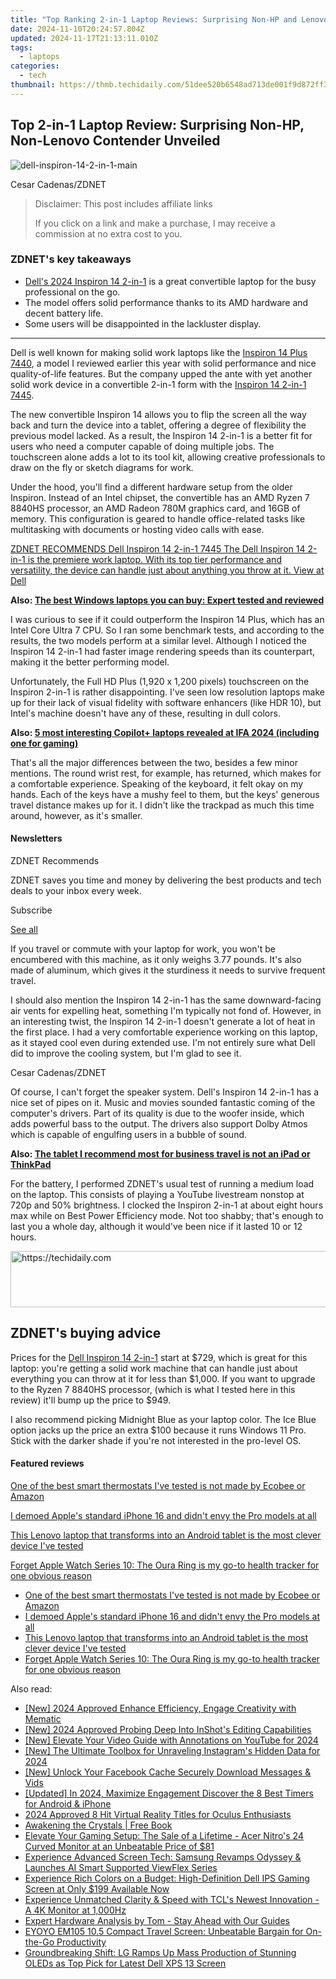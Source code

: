 ```yaml
---
title: "Top Ranking 2-in-1 Laptop Reviews: Surprising Non-HP and Lenovo Contenders Featured on ZDNet"
date: 2024-11-10T20:24:57.804Z
updated: 2024-11-17T21:13:11.010Z
tags:
  - laptops
categories:
  - tech
thumbnail: https://thmb.techidaily.com/51dee520b6548ad713de001f9d872ff359ce7157fc9657d20a61cd8374fcc9ae.jpg
---
```


## Top 2-in-1 Laptop Review: Surprising Non-HP, Non-Lenovo Contender Unveiled

![dell-inspiron-14-2-in-1-main](https://www.zdnet.com/a/img/resize/6cd2de4d707db5a6dad68ac33a8615a9a90746c4/2024/06/19/7716bea8-0a0a-4db1-86b1-8eec46c4e9f3/dell-inspiron-14-2-in-1-main.jpg?auto=webp&width=1280)

Cesar Cadenas/ZDNET

>  Disclaimer: This post includes affiliate links
>
>  If you click on a link and make a purchase, I may receive a commission at no extra cost to you.
>

### ZDNET's key takeaways

* [Dell's 2024 Inspiron 14 2-in-1](https://shop-links.co/link/?exclusive=1&publisher_slug=itechdaily19598&url=https%3A%2F%2Fwww.anrdoezrs.net%2Fclick-9041660-15734614%3Furl%3Dhttps%253A%252F%252Fwww.dell.com%252Fen-us%252Fshop%252Flaptops%252Famd%252Fspd%252Finspiron-14-7445-2-in-1-laptop%252Fusei2hbts7445gxcn%26sid%3Dzd-%255F%255FCOM%255FCLICK%255FID%255F%255F-dtp) is a great convertible laptop for the busy professional on the go.
* The model offers solid performance thanks to its AMD hardware and decent battery life.
* Some users will be disappointed in the lackluster display.

---

Dell is well known for making solid work laptops like the [Inspiron 14 Plus 7440](https://www.zdnet.com/article/i-tested-dells-most-underrated-laptop-and-it-has-clever-features-at-an-accessible-price/), a model I reviewed earlier this year with solid performance and nice quality-of-life features. But the company upped the ante with yet another solid work device in a convertible 2-in-1 form with the [Inspiron 14 2-in-1 7445](https://shop-links.co/link/?exclusive=1&publisher_slug=itechdaily19598&url=https%3A%2F%2Fwww.anrdoezrs.net%2Fclick-9041660-15734614%3Furl%3Dhttps%253A%252F%252Fwww.dell.com%252Fen-us%252Fshop%252Flaptops%252Famd%252Fspd%252Finspiron-14-7445-2-in-1-laptop%252Fusei2hbts7445gxcn%26sid%3Dzd-%255F%255FCOM%255FCLICK%255FID%255F%255F-dtp). 

The new convertible Inspiron 14 allows you to flip the screen all the way back and turn the device into a tablet, offering a degree of flexibility the previous model lacked. As a result, the Inspiron 14 2-in-1 is a better fit for users who need a computer capable of doing multiple jobs. The touchscreen alone adds a lot to its tool kit, allowing creative professionals to draw on the fly or sketch diagrams for work. 

Under the hood, you'll find a different hardware setup from the older Inspiron. Instead of an Intel chipset, the convertible has an AMD Ryzen 7 8840HS processor, an AMD Radeon 780M graphics card, and 16GB of memory. This configuration is geared to handle office-related tasks like multitasking with documents or hosting video calls with ease. 

[ZDNET RECOMMENDS Dell Inspiron 14 2-in-1 7445 The Dell Inspiron 14 2-in-1 is the premiere work laptop. With its top tier performance and versatility, the device can handle just about anything you throw at it. View at Dell](https://shop-links.co/link/?exclusive=1&publisher_slug=itechdaily19598&url=https%3A%2F%2Fwww.anrdoezrs.net%2Fclick-9041660-15734614%3Furl%3Dhttps%253A%252F%252Fwww.dell.com%252Fen-us%252Fshop%252Flaptops%252Famd%252Fspd%252Finspiron-14-7445-2-in-1-laptop%252Fusei2hbts7445gxcn%26sid%3Dzd-%255F%255FCOM%255FCLICK%255FID%255F%255F-dtp)

**Also: [The best Windows laptops you can buy: Expert tested and reviewed](https://www.zdnet.com/article/best-windows-laptop/)**

I was curious to see if it could outperform the Inspiron 14 Plus, which has an Intel Core Ultra 7 CPU. So I ran some benchmark tests, and according to the results, the two models perform at a similar level. Although I noticed the Inspiron 14 2-in-1 had faster image rendering speeds than its counterpart, making it the better performing model.

Unfortunately, the Full HD Plus (1,920 x 1,200 pixels) touchscreen on the Inspiron 2-in-1 is rather disappointing. I've seen low resolution laptops make up for their lack of visual fidelity with software enhancers (like HDR 10), but Intel's machine doesn't have any of these, resulting in dull colors.

**Also: [5 most interesting Copilot+ laptops revealed at IFA 2024 (including one for gaming)](https://www.zdnet.com/article/5-most-interesting-copilot-laptops-revealed-at-ifa-2024-including-one-for-gaming/)**

That's all the major differences between the two, besides a few minor mentions. The round wrist rest, for example, has returned, which makes for a comfortable experience. Speaking of the keyboard, it felt okay on my hands. Each of the keys have a mushy feel to them, but the keys' generous travel distance makes up for it. I didn't like the trackpad as much this time around, however, as it's smaller. 

#### Newsletters

ZDNET Recommends

ZDNET saves you time and money by delivering the best products and tech deals to your inbox every week.

 Subscribe

[See all](https://www.zdnet.com/newsletters/)

If you travel or commute with your laptop for work, you won't be encumbered with this machine, as it only weighs 3.77 pounds. It's also made of aluminum, which gives it the sturdiness it needs to survive frequent travel. 

I should also mention the Inspiron 14 2-in-1 has the same downward-facing air vents for expelling heat, something I'm typically not fond of. However, in an interesting twist, the Inspiron 14 2-in-1 doesn't generate a lot of heat in the first place. I had a very comfortable experience working on this laptop, as it stayed cool even during extended use. I'm not entirely sure what Dell did to improve the cooling system, but I'm glad to see it. 

Cesar Cadenas/ZDNET

Of course, I can't forget the speaker system. Dell's Inspiron 14 2-in-1 has a nice set of pipes on it. Music and movies sounded fantastic coming of the computer's drivers. Part of its quality is due to the woofer inside, which adds powerful bass to the output. The drivers also support Dolby Atmos which is capable of engulfing users in a bubble of sound.

**Also: [The tablet I recommend most for business travel is not an iPad or ThinkPad](https://www.zdnet.com/article/the-tablet-i-recommend-most-for-business-travel-is-not-an-ipad-or-thinkpad/)**

For the battery, I performed ZDNET's usual test of running a medium load on the laptop. This consists of playing a YouTube livestream nonstop at 720p and 50% brightness. I clocked the Inspiron 2-in-1 at about eight hours max while on Best Power Efficiency mode. Not too shabby; that's enough to last you a whole day, although it would've been nice if it lasted 10 or 12 hours. 

<!-- affiliate ads begin -->
<a href="https://appsumo.8odi.net/c/5597632/2151864/7443" target="_top" id="2151864">
  <img src="//a.impactradius-go.com/display-ad/7443-2151864" border="0" alt="https://techidaily.com" width="600" height="90"/>
</a>
<img height="0" width="0" src="https://appsumo.8odi.net/i/5597632/2151864/7443" style="position:absolute;visibility:hidden;" border="0" />
<!-- affiliate ads end -->

## ZDNET's buying advice

Prices for the [Dell Inspiron 14 2-in-1](https://shop-links.co/link/?exclusive=1&publisher_slug=itechdaily19598&url=https%3A%2F%2Fwww.anrdoezrs.net%2Fclick-9041660-15734614%3Furl%3Dhttps%253A%252F%252Fwww.dell.com%252Fen-us%252Fshop%252Flaptops%252Famd%252Fspd%252Finspiron-14-7445-2-in-1-laptop%252Fusei2hbts7445gxcn%26sid%3Dzd-%255F%255FCOM%255FCLICK%255FID%255F%255F-dtp) start at $729, which is great for this laptop: you're getting a solid work machine that can handle just about everything you can throw at it for less than $1,000\. If you want to upgrade to the Ryzen 7 8840HS processor, (which is what I tested here in this review) it'll bump up the price to $949\. 

I also recommend picking Midnight Blue as your laptop color. The Ice Blue option jacks up the price an extra $100 because it runs Windows 11 Pro. Stick with the darker shade if you're not interested in the pro-level OS.

#### Featured reviews

[One of the best smart thermostats I've tested is not made by Ecobee or Amazon](https://www.zdnet.com/article/one-of-the-best-smart-thermostats-ive-tested-is-not-made-by-ecobee-or-amazon/ "One of the best smart thermostats I've tested is not made by Ecobee or Amazon")

[I demoed Apple's standard iPhone 16 and didn't envy the Pro models at all](https://www.zdnet.com/article/why-im-recommending-the-standard-iphone-16-over-the-pro-this-year-and-im-not-alone/ "I demoed Apple's standard iPhone 16 and didn't envy the Pro models at all")

[This Lenovo laptop that transforms into an Android tablet is the most clever device I've tested](https://www.zdnet.com/article/i-tested-lenovos-windows-laptop-that-doubles-as-an-android-tablet-and-it-has-so-much-potential/ "This Lenovo laptop that transforms into an Android tablet is the most clever device I've tested")

[Forget Apple Watch Series 10: The Oura Ring is my go-to health tracker for one obvious reason](https://www.zdnet.com/article/forget-apple-watch-series-10-the-oura-ring-is-my-go-to-health-tracker-for-one-obvious-reason/ "Forget Apple Watch Series 10: The Oura Ring is my go-to health tracker for one obvious reason")

* [One of the best smart thermostats I've tested is not made by Ecobee or Amazon](https://www.zdnet.com/article/one-of-the-best-smart-thermostats-ive-tested-is-not-made-by-ecobee-or-amazon/ "One of the best smart thermostats I've tested is not made by Ecobee or Amazon")
* [I demoed Apple's standard iPhone 16 and didn't envy the Pro models at all](https://www.zdnet.com/article/why-im-recommending-the-standard-iphone-16-over-the-pro-this-year-and-im-not-alone/ "I demoed Apple's standard iPhone 16 and didn't envy the Pro models at all")
* [This Lenovo laptop that transforms into an Android tablet is the most clever device I've tested](https://www.zdnet.com/article/i-tested-lenovos-windows-laptop-that-doubles-as-an-android-tablet-and-it-has-so-much-potential/ "This Lenovo laptop that transforms into an Android tablet is the most clever device I've tested")
* [Forget Apple Watch Series 10: The Oura Ring is my go-to health tracker for one obvious reason](https://www.zdnet.com/article/forget-apple-watch-series-10-the-oura-ring-is-my-go-to-health-tracker-for-one-obvious-reason/ "Forget Apple Watch Series 10: The Oura Ring is my go-to health tracker for one obvious reason")

<ins class="adsbygoogle"
     style="display:block"
     data-ad-format="autorelaxed"
     data-ad-client="ca-pub-7571918770474297"
     data-ad-slot="1223367746"></ins>

<ins class="adsbygoogle"
     style="display:block"
     data-ad-client="ca-pub-7571918770474297"
     data-ad-slot="8358498916"
     data-ad-format="auto"
     data-full-width-responsive="true"></ins>

<span class="atpl-alsoreadstyle">Also read:</span>
<div><ul>
<li><a href="https://fox-access.techidaily.com/new-2024-approved-enhance-efficiency-engage-creativity-with-mematic/"><u>[New] 2024 Approved Enhance Efficiency, Engage Creativity with Mematic</u></a></li>
<li><a href="https://fox-hovers.techidaily.com/new-2024-approved-probing-deep-into-inshots-editing-capabilities/"><u>[New] 2024 Approved Probing Deep Into InShot's Editing Capabilities</u></a></li>
<li><a href="https://facebook-video-share.techidaily.com/new-elevate-your-video-guide-with-annotations-on-youtube-for-2024/"><u>[New] Elevate Your Video Guide with Annotations on YouTube for 2024</u></a></li>
<li><a href="https://instagram-clips.techidaily.com/new-the-ultimate-toolbox-for-unraveling-instagrams-hidden-data-for-2024/"><u>[New] The Ultimate Toolbox for Unraveling Instagram's Hidden Data for 2024</u></a></li>
<li><a href="https://facebook-video-content.techidaily.com/new-unlock-your-facebook-cache-securely-download-messages-and-vids/"><u>[New] Unlock Your Facebook Cache Securely Download Messages & Vids</u></a></li>
<li><a href="https://instagram-videos.techidaily.com/updated-in-2024-maximize-engagement-discover-the-8-best-timers-for-android-and-iphone/"><u>[Updated] In 2024, Maximize Engagement Discover the 8 Best Timers for Android & iPhone</u></a></li>
<li><a href="https://extra-lessons.techidaily.com/2024-approved-8-hit-virtual-reality-titles-for-oculus-enthusiasts/"><u>2024 Approved 8 Hit Virtual Reality Titles for Oculus Enthusiasts</u></a></li>
<li><a href="https://novels-ebooks.techidaily.com/210335377-9780593420874-awakening-the-crystals/"><u>Awakening the Crystals | Free Book</u></a></li>
<li><a href="https://hardware-reviews.techidaily.com/elevate-your-gaming-setup-the-sale-of-a-lifetime-acer-nitros-24-curved-monitor-at-an-unbeatable-price-of-81/"><u>Elevate Your Gaming Setup: The Sale of a Lifetime - Acer Nitro's 24 Curved Monitor at an Unbeatable Price of $81</u></a></li>
<li><a href="https://hardware-reviews.techidaily.com/experience-advanced-screen-tech-samsung-revamps-odyssey-and-launches-ai-smart-supported-viewflex-series/"><u>Experience Advanced Screen Tech: Samsung Revamps Odyssey & Launches AI Smart Supported ViewFlex Series</u></a></li>
<li><a href="https://hardware-reviews.techidaily.com/experience-rich-colors-on-a-budget-high-definition-dell-ips-gaming-screen-at-only-199-available-now/"><u>Experience Rich Colors on a Budget: High-Definition Dell IPS Gaming Screen at Only $199 Available Now</u></a></li>
<li><a href="https://hardware-reviews.techidaily.com/experience-unmatched-clarity-and-speed-with-tcls-newest-innovation-a-4k-monitor-at-1000hz/"><u>Experience Unmatched Clarity & Speed with TCL's Newest Innovation - A 4K Monitor at 1,000Hz</u></a></li>
<li><a href="https://hardware-reviews.techidaily.com/expert-hardware-analysis-by-tom-stay-ahead-with-our-guides/"><u>Expert Hardware Analysis by Tom - Stay Ahead with Our Guides</u></a></li>
<li><a href="https://hardware-reviews.techidaily.com/eyoyo-em105-105-compact-travel-screen-unbeatable-bargain-for-on-the-go-productivity/"><u>EYOYO EM105 10.5 Compact Travel Screen: Unbeatable Bargain for On-the-Go Productivity</u></a></li>
<li><a href="https://hardware-reviews.techidaily.com/groundbreaking-shift-lg-ramps-up-mass-production-of-stunning-oleds-as-top-pick-for-latest-dell-xps-13-screen/"><u>Groundbreaking Shift: LG Ramps Up Mass Production of Stunning OLEDs as Top Pick for Latest Dell XPS 13 Screen</u></a></li>
</ul></div>

